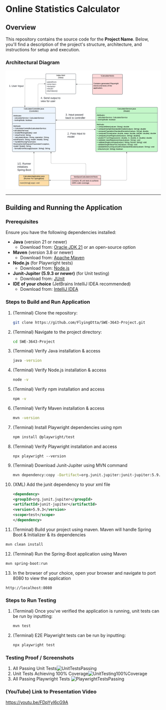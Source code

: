 # Online Statistics Calculator

## Overview
This repository contains the source code for the **Project Name**. Below, you'll find a description of the project's structure, architecture, and instructions for setup and execution.

### Architectural Diagram
![Architectural Diagram](ProjectPhotos/UMLclass.png)

---

## Building and Running the Application

### Prerequisites
Ensure you have the following dependencies installed:
- **Java** (version 21 or newer)
  - Download from: [Oracle JDK  21](https://www.oracle.com/java/technologies/javase/jdk21-archive-downloads.html) or an open-source option
- **Maven** (version 3.8 or newer)
  - Download from: [Apache Maven](https://maven.apache.org/download.cgi)
- **Node.js** (for Playwright tests)
  - Download from: [Node.js](https://nodejs.org/)
- **Junit-Jupiter (5.9.3 or newer)** (for Unit testing)
  - Download from: [JUnit](https://junit.org/)
- **IDE of your choice** (JetBrains IntelliJ IDEA recommended)
  - Download from: [IntelliJ IDEA](https://www.jetbrains.com/idea/download/)

### Steps to Build and Run Application
1. (Terminal) Clone the repository:
   ```bash
   git clone https://github.com/FlyingOtta/SWE-3643-Project.git

2. (Terminal) Navigate to the project directory:
   ```bash
   cd SWE-3643-Project
   
3. (Terminal) Verify Java installation & access
   ```bash
   java -version

4. (Terminal) Verify Node.js installation & access
   ```bash
   node -v
   
5. (Terminal) Verify npm installation and access
   ```bash
   npm -v

6. (Terminal) Verify Maven installation & access
   ```bash
   mvn -version
   
7. (Terminal) Install Playwright dependencies using npm
   ```bash
   npm install @playwright/test
   
8. (Terminal) Verify Playwright installation and access
   ```
   npx playwright --version
   
9. (Terminal) Download Junit-Jupiter using MVN command
   ```bash
   mvn dependency:copy -Dartifact=org.junit.jupiter:junit-jupiter:5.9.3 -DoutputDirectory=.

10. (XML) Add the junit dependency to your xml file
    ```XML
    <dependency>
    <groupId>org.junit.jupiter</groupId>
    <artifactId>junit-jupiter</artifactId>
    <version>5.9.3</version>
    <scope>test</scope>
    </dependency>

11. (Terminal) Build your project using maven. Maven will handle Spring Boot & Initializer & its dependencies
   ```bash
   mvn clean install
   ```
12. (Terminal) Run the Spring-Boot application using Maven
   ```bash
   mvn spring-boot:run
```
13. In the browser of your choice, open your browser and navigate to port 8080 to view the application
   ```text
   http://localhost:8080
```

### Steps to Run Testing

1. (Terminal) Once you've verified the application is running, unit tests can be run by inputting:
   ```bash
   mvn test
   
2. (Terminal) E2E Playwright tests can be run by inputting:
   ```bash
   npx playwright test

### Testing Proof / Screenshots

1. All Passing Unit Tests![UnitTestsPassing](ProjectPhotos/Screenshot2024-12-01000602.png)
2. Unit Tests Achieving 100% Coverage![UnitTesting100%Coverage](ProjectPhotos/Screenshot2024-12-01001549.png)
3. All Passing Playwright Tests ![PlaywrightTestsPassing](ProjectPhotos/Screenshot2024-12-01002236.png)


### (YouTube) Link to Presentation Video

https://youtu.be/FDpYyI6cG9A
